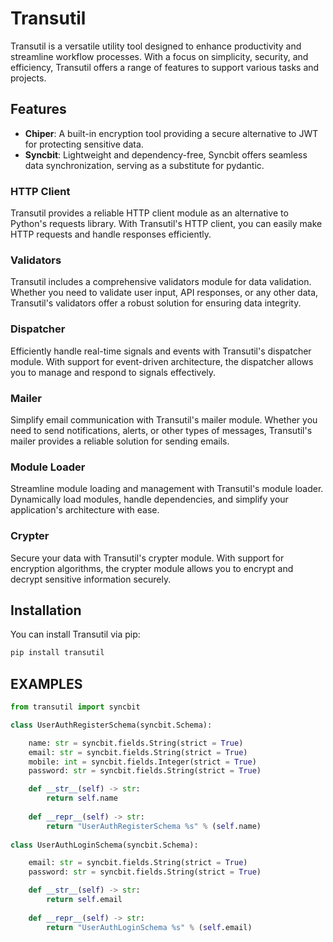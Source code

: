 # Transutil

Transutil is a versatile utility tool designed to enhance productivity and streamline workflow processes. With a focus on simplicity, security, and efficiency, Transutil offers a range of features to support various tasks and projects.

## Features

- **Chiper**: A built-in encryption tool providing a secure alternative to JWT for protecting sensitive data.
- **Syncbit**: Lightweight and dependency-free, Syncbit offers seamless data synchronization, serving as a substitute for pydantic.

### HTTP Client

Transutil provides a reliable HTTP client module as an alternative to Python's requests library. With Transutil's HTTP client, you can easily make HTTP requests and handle responses efficiently.

### Validators

Transutil includes a comprehensive validators module for data validation. Whether you need to validate user input, API responses, or any other data, Transutil's validators offer a robust solution for ensuring data integrity.

### Dispatcher

Efficiently handle real-time signals and events with Transutil's dispatcher module. With support for event-driven architecture, the dispatcher allows you to manage and respond to signals effectively.

### Mailer

Simplify email communication with Transutil's mailer module. Whether you need to send notifications, alerts, or other types of messages, Transutil's mailer provides a reliable solution for sending emails.

### Module Loader

Streamline module loading and management with Transutil's module loader. Dynamically load modules, handle dependencies, and simplify your application's architecture with ease.

### Crypter

Secure your data with Transutil's crypter module. With support for encryption algorithms, the crypter module allows you to encrypt and decrypt sensitive information securely.


## Installation

You can install Transutil via pip:

```bash
pip install transutil
```

## EXAMPLES

```python
from transutil import syncbit

class UserAuthRegisterSchema(syncbit.Schema):

    name: str = syncbit.fields.String(strict = True)
    email: str = syncbit.fields.String(strict = True)
    mobile: int = syncbit.fields.Integer(strict = True)
    password: str = syncbit.fields.String(strict = True)

    def __str__(self) -> str:
        return self.name
    
    def __repr__(self) -> str:
        return "UserAuthRegisterSchema %s" % (self.name)
    
class UserAuthLoginSchema(syncbit.Schema):

    email: str = syncbit.fields.String(strict = True)
    password: str = syncbit.fields.String(strict = True)

    def __str__(self) -> str:
        return self.email
    
    def __repr__(self) -> str:
        return "UserAuthLoginSchema %s" % (self.email)

```
